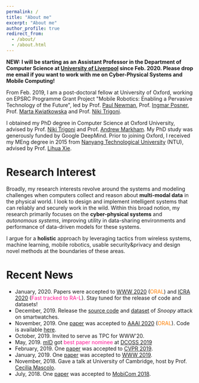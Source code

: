```yaml
---
permalink: /
title: "About me"
excerpt: "About me"
author_profile: true
redirect_from: 
  - /about/
  - /about.html
---
```


**NEW: I will be starting as an Assistant Professor in the Department of Computer Science at [University of Liverpool](https://www.liverpool.ac.uk/computer-science/) since Feb. 2020. Please drop me email if you want to work with me on Cyber-Physical Systems and Mobile Computing!**

From Feb. 2019, I am a post-doctoral fellow at University of Oxford, working on EPSRC Programme Grant Project "Mobile Robotics: Enabling a Pervasive Technology of the Future", led by Prof. [Paul Newman](https://ori.ox.ac.uk/ori-people/paul-newman/), Prof. [Ingmar Posner](https://ori.ox.ac.uk/ori-people/ingmar-posner/), Prof. [Marta Kwiatkowska](http://www.cs.ox.ac.uk/people/marta.kwiatkowska/) and Prof. [Niki Trigoni](https://www.cs.ox.ac.uk/niki.trigoni/).

I obtained my PhD degree in Computer Science at Oxford University, advised by Prof. [Niki Trigoni](https://www.cs.ox.ac.uk/niki.trigoni/) and Prof. [Andrew Markham](https://www.cs.ox.ac.uk/people/andrew.markham/). My PhD study was generously funded by Google DeepMind.
Prior to joining Oxford, I received my MEng degree in 2015 from [Nanyang Technological University](http://www.ntu.edu.sg/Pages/home.aspx) (NTU), advised by Prof. [Lihua Xie](https://scholar.google.com.sg/citations?user=Fmrv3J8AAAAJ&hl=en). 


Research Interest
======

Broadly, my research interests revolve around the systems and modeling challenges when computers collect and reason about **multi-modal data** in the physical world. I look to design and implement intelligent systems that can reliably and securely work in the wild. Within this broad notion, my research primarily focuses on the **cyber-physical systems** and *autonomous systems*, improving utility in data-sharing environments and performance of data-driven models for these systems. 

I argue for a **holistic** approach by leveraging tactics from wireless systems, machine learning, mobile robotics, usable security&privacy and design novel methods at the boundaries of these areas.

<!-- my research aims to enable pervasive, autonomous and trustworth cyber physical systems (aka. Internet of Things) in the wild. To this end, I develop **multi-modal and cross-modal solutions** leveraging techniques from wireless sensing, machine learning and robotics. -->


Recent News
======
<!-- * I will be starting as an Assistant Professor at [University of Liverpool](https://www.liverpool.ac.uk/computer-science/) from March 2020! -->

* January, 2020. Papers were accepted to [WWW 2020](https://www2020.thewebconf.org/) (<font color="#FF7F00">ORAL</font>) and [ICRA 2020](https://www.icra2020.org/) (<font color="#FF1493">Fast tracked to RA-L</font>). Stay tuned for the release of code and datasets!
* December, 2019. Release the [source code](https://github.com/ChristopherLu/snoopy) and [dataset](https://www.dropbox.com/s/288hotqkig7e3w9/dataset.zip?dl=0) of *Snoopy* attack on smartwatches.
* November, 2019. One [paper](https://christopherlu.github.io/files/papers/[AAAI2020]atloc.pdf) was accepted to [AAAI 2020](https://aaai.org/Conferences/AAAI-20/) (<font color="#FF7F00">ORAL</font>). Code is available [here](https://github.com/BingCS/AtLoc).
* October, 2019. Invited to serve as TPC for WWW'20.
* May, 2019. [mID](https://christopherlu.github.io/publications/mid1) got <font color="#FF1493">best paper nominee</font> at [DCOSS 2019](https://www.dcoss.org/)
* February, 2019. One [paper](https://christopherlu.github.io/publications/selection) was accepted to [CVPR 2019](http://cvpr2019.thecvf.com/).
* January, 2019. One [paper](https://christopherlu.github.io/publications/autotune) was accepted to [WWW 2019](https://www2019.thewebconf.org/).
* November, 2018. Gave a talk at University of Cambridge, host by Prof. [Cecilia Mascolo](https://www.cl.cam.ac.uk/~cm542/).
* July, 2018. One [paper](https://christopherlu.github.io/publications/emrslam) was accepted to [MobiCom 2018](https://sigmobile.org/mobicom/2018/).
